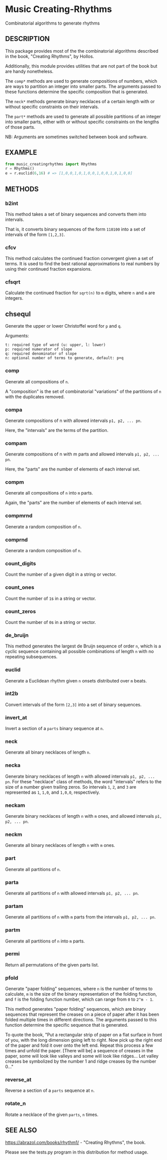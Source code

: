 # Music Creating-Rhythms
Combinatorial algorithms to generate rhythms

## DESCRIPTION

This package provides most of the the combinatorial algorithms described in the book, "Creating Rhythms", by Hollos.

Additionally, this module provides utilities that are not part of the book but are handy nonetheless.

The `comp*` methods are used to generate compositions of numbers, which are ways to partition an integer into smaller parts. The arguments passed to these functions determine the specific composition that is generated.

The `neck*` methods generate binary necklaces of a certain length with or without specific constraints on their intervals.

The `part*` methods are used to generate all possible partitions of an integer into smaller parts, either with or without specific constraints on the lengths of those parts.

NB: Arguments are sometimes switched between book and software.

## EXAMPLE
```python
from music_creatingrhythms import Rhythms
r = Rhythms()
e = r.euclid(6,16) # => [1,0,0,1,0,1,0,0,1,0,0,1,0,1,0,0]
```

## METHODS

### b2int
This method takes a set of binary sequences and converts them into intervals.

That is, it converts binary sequences of the form `110100` into a set of intervals of the form `[1,2,3]`.

### cfcv
This method calculates the continued fraction convergent given a set of terms. It is used to find the best rational approximations to real numbers by using their continued fraction expansions.

### cfsqrt
Calculate the continued fraction for `sqrt(n)` to `m` digits, where `n` and `m` are integers.

## chsequl
Generate the upper or lower Christoffel word for `p` and `q`.

Arguments:
```
t: required type of word (u: upper, l: lower)
p: required numerator of slope
q: required denominator of slope
n: optional number of terms to generate, default: p+q
```

### comp
Generate all compositions of `n`.

A "composition" is the set of combinatorial "variations" of the partitions of `n` with the duplicates removed.

### compa
Generate compositions of n with allowed intervals `p1, p2, ... pn`.

Here, the "intervals" are the terms of the partition.

### compam
Generate compositions of n with m parts and allowed intervals `p1, p2, ... pn`.

Here, the "parts" are the number of elements of each interval set.

### compm
Generate all compositions of `n` into `m` parts.

Again, the "parts" are the number of elements of each interval set.

### compmrnd
Generate a random composition of `n`.

### comprnd
Generate a random composition of `n`.

### count_digits
Count the number of a given digit in a string or vector.

### count_ones
Count the number of `1`s in a string or vector.

### count_zeros
Count the number of `0`s in a string or vector.

### de_bruijn
This method generates the largest de Bruijn sequence of order `n`, which is a cyclic sequence containing all possible combinations of length `n` with no repeating subsequences.

### euclid
Generate a Euclidean rhythm given `n` onsets distributed over `m` beats.

### int2b
Convert intervals of the form `[2,3]` into a set of binary sequences.

### invert_at
Invert a section of a `parts` binary sequence at `n`.

### neck
Generate all binary necklaces of length `n`.

### necka
Generate binary necklaces of length `n` with allowed intervals `p1, p2, ... pn`. For these "necklace" class of methods, the word "intervals" refers to the size of a number given trailing zeros. So intervals `1`, `2`, and `3` are represented as `1`, `1,0`, and `1,0,0`, respectively.

### neckam
Generate binary necklaces of length `n` with `m` ones, and allowed intervals `p1, p2, ... pn`.

### neckm
Generate all binary necklaces of length `n` with `m` ones.

### part
Generate all partitions of `n`.

### parta
Generate all partitions of `n` with allowed intervals `p1, p2, ... pn`.

### partam
Generate all partitions of `n` with `m` parts from the intervals `p1, p2, ... pn`.

### partm
Generate all partitions of `n` into `m` parts.

### permi
Return all permutations of the given parts list.

### pfold
Generate "paper folding" sequences, where `n` is the number of terms to calculate, `m` is the size of the binary representation of the folding function, and `f` is the folding function number, which can range from `0` to `2^m - 1`.

This method generates "paper folding" sequences, which are binary sequences that represent the creases on a piece of paper after it has been folded multiple times in different directions. The arguments passed to this function determine the specific sequence that is generated.

To quote the book, "Put a rectangular strip of paper on a flat surface in front of you, with the long dimension going left to right. Now pick up the right end of the paper and fold it over onto the left end. Repeat this process a few times and unfold the paper. [There will be] a sequence of creases in the paper, some will look like valleys and some will look like ridges... Let valley creases be symbolized by the number 1 and ridge creases by the number 0..."

### reverse_at
Reverse a section of a `parts` sequence at `n`.

### rotate_n
Rotate a necklace of the given `parts`, `n` times.

## SEE ALSO
https://abrazol.com/books/rhythm1/ - "Creating Rhythms", the book.

Please see the tests.py program in this distribution for method usage.
